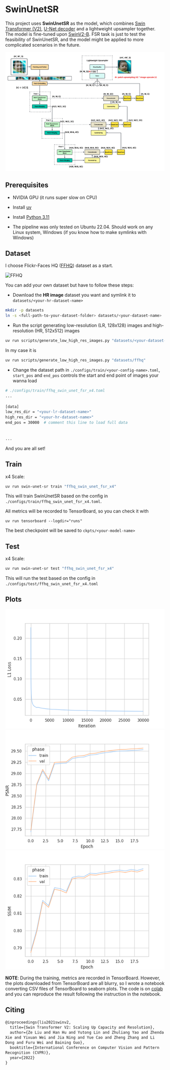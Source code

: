 # SwinUnetSR

This project uses **SwinUnetSR** as the model, which combines [Swin Transformer (V2)](https://arxiv.org/pdf/2111.09883), [U-Net decoder](https://arxiv.org/pdf/1505.04597) and a lightweight upsampler together. The model is fine-tuned upon [SwinV2-B](https://huggingface.co/microsoft/swinv2-base-patch4-window8-256). FSR task is just to test the feasibility of SwinUnetSR, and the model might be applied to more complicated scenarios in the future.

![SwinUnetSR](./pics/swin_unet_sr.png)


## Prerequisites

- NVIDIA GPU (it runs super slow on CPU)

- Install [uv](https://docs.astral.sh/uv/getting-started/installation/)

- Install [Python 3.11](https://docs.astral.sh/uv/guides/install-python/#installing-a-specific-version)

- The pipeline was only tested on Ubuntu 22.04. Should work on any Linux system, Windows (if you know how to make symlinks with Windows)


## Dataset
I choose Flickr-Faces HQ ([FFHQ](https://www.kaggle.com/datasets/arnaud58/flickrfaceshq-dataset-ffhq)) dataset as a start. 

![FFHQ](./pics/high_res_faces.png)

You can add your own dataset but have to follow these steps:

- Download the **HR image** dataset you want and symlink it to `datasets/<your-hr-dataset-name>`

```bash
mkdir -p datasets
ln -s <full-path-to-your-dataset-folder> datasets/<your-dataset-name>
```

- Run the script generating low-resolution (LR, 128x128) images and high-resolution (HR, 512x512) images

```bash
uv run scripts/generate_low_high_res_images.py "datasets/<your-dataset-folder>"
```

In my case it is

```bash
uv run scripts/generate_low_high_res_images.py "datasets/ffhq"
```

- Change the dataset path in `./configs/train/<your-config-name>.toml`, `start_pos` and `end_pos` controls
the start and end point of images your wanna load

```bash
# ./configs/train/ffhq_swin_unet_fsr_x4.toml
...

[data]
low_res_dir = "<your-lr-dataset-name>"
high_res_dir = "<your-hr-dataset-name>"
end_pos = 30000  # comment this line to load full data


...
```

And you are all set!

## Train
x4 Scale:
```bash
uv run swin-unet-sr train "ffhq_swin_unet_fsr_x4"
```

This will train SwinUnetSR based on the config in `./configs/train/ffhq_swin_unet_fsr_x4.toml`.

All metrics will be recorded to TensorBoard, so you can check it with 
```
uv run tensorboard --logdir="runs"
```

The best checkpoint will be saved to `ckpts/<your-model-name>`

## Test
x4 Scale:
```bash
uv run swin-unet-sr test "ffhq_swin_unet_fsr_x4"
```
This will run the test based on the config in `./configs/test/ffhq_swin_unet_fsr_x4.toml`

## Plots
![l1_loss](./pics/l1_loss.png)
![psnr](./pics/psnr.png)
![ssim](./pics/ssim.png)

**NOTE**: During the training, metrics are recorded in TensorBoard. However, the plots downloaded from TensorBoard are all blurry, so I wrote a notebook converting CSV files of TensorBoard to seaborn plots. 
The code is on [colab](https://colab.research.google.com/drive/1q45stMwWKOulCL_A8X9p3fo9slmhNGvK?usp=sharing) and you can reproduce the result following the instruction in the notebook.

## Citing
```
@inproceedings{liu2021swinv2,
  title={Swin Transformer V2: Scaling Up Capacity and Resolution}, 
  author={Ze Liu and Han Hu and Yutong Lin and Zhuliang Yao and Zhenda Xie and Yixuan Wei and Jia Ning and Yue Cao and Zheng Zhang and Li Dong and Furu Wei and Baining Guo},
  booktitle={International Conference on Computer Vision and Pattern Recognition (CVPR)},
  year={2022}
}
```
